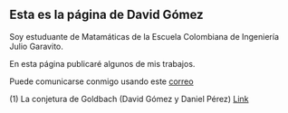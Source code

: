 ## Esta es la página de David Gómez

Soy estuduante de Matamáticas de la Escuela Colombiana de Ingeniería Julio Garavito. 

En esta página publicaré algunos de mis trabajos.

Puede comunicarse conmigo usando este [correo](https://outlook.office.com/mail/deeplink/compose?mailtouri=mailto%3Adavid.gomez-o%40mail.escuelaing.edu.co)

(1) La conjetura de Goldbach (David Gómez y Daniel Pérez) [Link](https://github.com/Dago-26/Dago-26.github.io/blob/main/La%20Conjetura%20de%20Goldbach.pdf)

